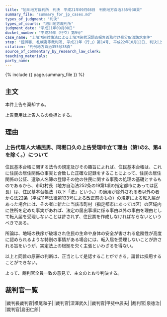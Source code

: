```yaml
---
title: "旭川地方裁判所　判決　平成21年09月08日　判例地方自治355号38頁"
summary_file: "summary_for_jp_cases.md"
types_of_judgment: "判決"
types_of_courts: "旭川地方裁判所"
judgment_date: "平成21年09月08日"
docket_number: "平成20年（行ウ）第9号"
case_name: "土壌汚染対策法による土壌汚染状況調査報告義務付け処分取消請求事件"
step: "控訴審, 札幌高等裁判所, 平成21年（行コ）第14号, 平成22年10月12日, 判決|上告審, 最高裁判所第二小法廷, 平成23年（行ヒ）第18号, 平成24年2月3日, 判決|差戻第一審, 旭川地方裁判所, 平成24年（行ウ）第1号, 平成24年11月27日, 判決|差戻控訴審, 札幌高等裁判所, 平成24年（行コ）第31号, 平成25年5月23日, 判決"
citation: "判例地方自治355号38頁"
source_of_commentary_by_research_law_clerk:
teaching_materials:
party_name:
---
```



{% include {{ page.summary_file }}  %}




## 主文



本件上告を棄却する。

上告費用は上告人らの負担とする。





## 理由



### 上告代理人大場民男、同堀口久の上告受理申立て理由（第1の2、第4を除く。）について

住民基本台帳に関する法令の規定及びその趣旨によれば、住民基本台帳は、これに住民の居住関係の事実と合致した正確な記録をすることによって、住民の居住関係の公証、選挙人名簿の登録その他の住民に関する事務の処理の基礎とするものであるから、市町村長（地方自治法252条の19第1項の指定都市にあっては区長）は、住民基本台帳法（以下「法」という。）の適用が除外される者以外の者から法22条（平成11年法律第133号による改正前のもの）の規定による転入届があった場合には、その者に新たに当該市町村（指定都市にあっては区）の区域内に住所を定めた事実があれば、法定の届出事項に係る事由以外の事由を理由として転入届を受理しないことは許されず、住民票を作成しなければならないというべきである。

所論は、地域の秩序が破壊され住民の生命や身体の安全が害される危険性が高度に認められるような特別の事情がある場合には、転入届を受理しないことが許される旨をいうが、実定法上の根拠を欠く主張といわざるを得ない。

以上と同旨の原審の判断は、正当として是認することができる。論旨は採用することができない。

よって、裁判官全員一致の意見で、主文のとおり判決する。

## 裁判官一覧

|裁判長裁判官|横尾和子|
|裁判官|深澤武久|
|裁判官|甲斐中辰夫|
|裁判官|泉徳治|
|裁判官|島田仁郎|
